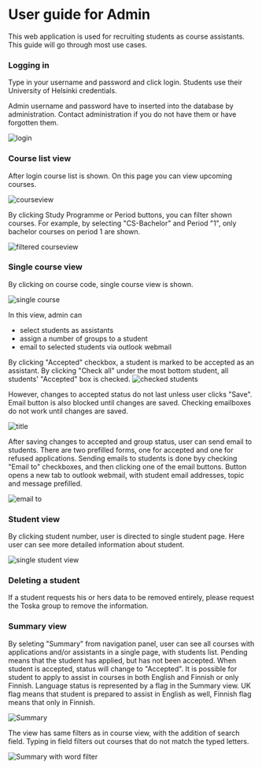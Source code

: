 # User guide for Admin

This web application is used for recruiting students as course assistants. This guide will go through most use cases.

### Logging in

Type in your username and password and click login. Students use their University of Helsinki credentials.

Admin username and password have to inserted into the database by administration. Contact administration if you do not have them
or have forgotten them. 

![login](https://github.com/TKT-ohjaajarekisteri/TKT-ohjaajarekisteri-front/blob/master/documentation/pictures/Näyttökuva%202019-5-7%20kello%2019.19.15.png)

### Course list view

After login course list is shown. On this page you can view upcoming courses. 

![courseview](https://github.com/TKT-ohjaajarekisteri/TKT-ohjaajarekisteri-front/blob/master/documentation/pictures/Näyttökuva%202019-5-6%20kello%2020.40.50.png)

By clicking Study Programme or Period buttons, you can filter shown courses. For example, by selecting "CS-Bachelor" and Period "1",
only bachelor courses on period 1 are shown.

![filtered courseview](https://github.com/TKT-ohjaajarekisteri/TKT-ohjaajarekisteri-front/blob/master/documentation/pictures/Näyttökuva%202019-5-6%20kello%2020.40.58.png)

### Single course view

By clicking on course code, single course view is shown.

![single course](https://github.com/TKT-ohjaajarekisteri/TKT-ohjaajarekisteri-front/blob/master/documentation/pictures/Näyttökuva%202019-5-6%20kello%2020.42.57.png)

In this view, admin can
* select students as assistants
* assign a number of groups to a student
* email to selected students via outlook webmail

By clicking "Accepted" checkbox, a student is marked to be accepted as an assistant. By clicking "Check all" under the most
bottom student, all students' "Accepted" box is checked.
![checked students](https://github.com/TKT-ohjaajarekisteri/TKT-ohjaajarekisteri-front/blob/master/documentation/pictures/Näyttökuva%202019-5-6%20kello%2020.41.39.png)

However, changes to accepted status do not last unless user clicks "Save". Email button is also blocked until changes are saved.
Checking emailboxes do not work until changes are saved.

![title](https://github.com/TKT-ohjaajarekisteri/TKT-ohjaajarekisteri-front/blob/master/documentation/pictures/Näyttökuva%202019-5-6%20kello%2020.41.46.png)

After saving changes to accepted and group status, user can send email to students. There are two prefilled forms, one for accepted
and one for refused applications. Sending emails to students is done byy checking "Email to" checkboxes, and then clicking one
of the email buttons. Button opens a new tab to outlook webmail, with student email addresses, topic and message prefilled.

![email to](https://github.com/TKT-ohjaajarekisteri/TKT-ohjaajarekisteri-front/blob/master/documentation/pictures/Näyttökuva%202019-5-6%20kello%2020.41.59.png)

### Student view

By clicking student number, user is directed to single student page. Here user can see more detailed information about student.

![single student view](https://github.com/TKT-ohjaajarekisteri/TKT-ohjaajarekisteri-front/blob/master/documentation/pictures/Näyttökuva%202019-5-6%20kello%2020.42.24.png)

### Deleting a student

If a student requests his or hers data to be removed entirely, please request the Toska group to remove the information.

### Summary view

By seleting "Summary" from navigation panel, user can see all courses with applications and/or assistants in a single page, with
students list. Pending means that the student has applied, but has not been accepted. When student is accepted, status will change
to "Accepted". It is possible for student to apply to assist in courses in both English and Finnish or only Finnish. Language status is represented
by a flag in the Summary view. UK flag means that student is prepared to assist in English as well, Finnish flag means that only in Finnish.

![Summary](https://github.com/TKT-ohjaajarekisteri/TKT-ohjaajarekisteri-front/blob/master/documentation/pictures/Näyttökuva%202019-5-6%20kello%2020.41.16.png)

The view has same filters as in course view, with the addition of search field. Typing in field filters out courses that do not match
the typed letters.

![Summary with word filter](https://github.com/TKT-ohjaajarekisteri/TKT-ohjaajarekisteri-front/blob/master/documentation/pictures/Näyttökuva%202019-5-6%20kello%2020.42.57.png)
